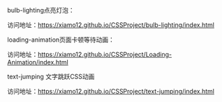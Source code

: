 bulb-lighting点亮灯泡：

访问地址：https://xiamo12.github.io/CSSProject/bulb-lighting/index.html

loading-animation页面卡顿等待动画：

访问地址：https://xiamo12.github.io/CSSProject/Loading-Animation/index.html

text-jumping 文字跳跃CSS动画

访问地址：https://xiamo12.github.io/CSSProject/text-jumping/index.html
